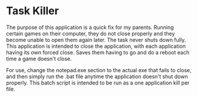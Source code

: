 # Task Killer
The purpose of this application is a quick fix for my parents. Running certain
games on their computer, they do not close properly and they become unable to
open them again later. The task never shuts down fully. This application is
intended to close the application, with each application having its own forced
close. Saves them having to go and do a reboot each time a game doesn't close.

For use, change the notepad.exe section to the actual exe that fails to close,
and then simply run the .bat file anytime the application doesn't shut down
properly. This batch script is intended to be run as a one application kill per file.
